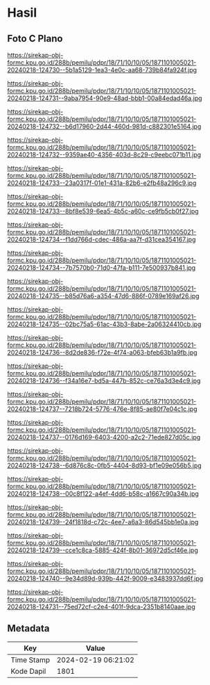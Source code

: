 # Hasil

## Foto C Plano

https://sirekap-obj-formc.kpu.go.id/288b/pemilu/pdpr/18/71/10/10/05/1871101005021-20240218-124730--5b1a5129-1ea3-4e0c-aa68-739b84fa924f.jpg

https://sirekap-obj-formc.kpu.go.id/288b/pemilu/pdpr/18/71/10/10/05/1871101005021-20240218-124731--9aba7954-90e9-48ad-bbb1-00a84edad46a.jpg

https://sirekap-obj-formc.kpu.go.id/288b/pemilu/pdpr/18/71/10/10/05/1871101005021-20240218-124732--b6d17960-2d44-460d-981d-c882301e5164.jpg

https://sirekap-obj-formc.kpu.go.id/288b/pemilu/pdpr/18/71/10/10/05/1871101005021-20240218-124732--9359ae40-4356-403d-8c29-c9eebc071b11.jpg

https://sirekap-obj-formc.kpu.go.id/288b/pemilu/pdpr/18/71/10/10/05/1871101005021-20240218-124733--23a0317f-01e1-431a-82b6-e2fb48a296c9.jpg

https://sirekap-obj-formc.kpu.go.id/288b/pemilu/pdpr/18/71/10/10/05/1871101005021-20240218-124733--8bf8e539-6ea5-4b5c-a60c-ce9fb5cb0f27.jpg

https://sirekap-obj-formc.kpu.go.id/288b/pemilu/pdpr/18/71/10/10/05/1871101005021-20240218-124734--f1dd766d-cdec-486a-aa7f-d31cea354167.jpg

https://sirekap-obj-formc.kpu.go.id/288b/pemilu/pdpr/18/71/10/10/05/1871101005021-20240218-124734--7b7570b0-71d0-47fa-b111-7e500937b841.jpg

https://sirekap-obj-formc.kpu.go.id/288b/pemilu/pdpr/18/71/10/10/05/1871101005021-20240218-124735--b85d76a6-a354-47d6-886f-0789e169af26.jpg

https://sirekap-obj-formc.kpu.go.id/288b/pemilu/pdpr/18/71/10/10/05/1871101005021-20240218-124735--02bc75a5-61ac-43b3-8abe-2a06324410cb.jpg

https://sirekap-obj-formc.kpu.go.id/288b/pemilu/pdpr/18/71/10/10/05/1871101005021-20240218-124736--8d2de836-f72e-4f74-a063-bfeb63b1a9fb.jpg

https://sirekap-obj-formc.kpu.go.id/288b/pemilu/pdpr/18/71/10/10/05/1871101005021-20240218-124736--f34a16e7-bd5a-447b-852c-ce76a3d3e4c9.jpg

https://sirekap-obj-formc.kpu.go.id/288b/pemilu/pdpr/18/71/10/10/05/1871101005021-20240218-124737--7218b724-5776-476e-8f85-ae80f7e04c1c.jpg

https://sirekap-obj-formc.kpu.go.id/288b/pemilu/pdpr/18/71/10/10/05/1871101005021-20240218-124737--0176d169-6403-4200-a2c2-71ede827d05c.jpg

https://sirekap-obj-formc.kpu.go.id/288b/pemilu/pdpr/18/71/10/10/05/1871101005021-20240218-124738--6d876c8c-0fb5-4404-8d93-bf1e09e056b5.jpg

https://sirekap-obj-formc.kpu.go.id/288b/pemilu/pdpr/18/71/10/10/05/1871101005021-20240218-124738--00c8f122-a4ef-4dd6-b58c-a1667c90a34b.jpg

https://sirekap-obj-formc.kpu.go.id/288b/pemilu/pdpr/18/71/10/10/05/1871101005021-20240218-124739--24f1818d-c72c-4ee7-a6a3-86d545bb1e0a.jpg

https://sirekap-obj-formc.kpu.go.id/288b/pemilu/pdpr/18/71/10/10/05/1871101005021-20240218-124739--cce1c8ca-5885-424f-8b01-36972d5cf46e.jpg

https://sirekap-obj-formc.kpu.go.id/288b/pemilu/pdpr/18/71/10/10/05/1871101005021-20240218-124740--9e34d89d-939b-442f-9009-e3483937dd6f.jpg

https://sirekap-obj-formc.kpu.go.id/288b/pemilu/pdpr/18/71/10/10/05/1871101005021-20240218-124731--75ed72cf-c2e4-401f-9dca-2351b8140aae.jpg


## Metadata

| Key        | Value               |
| ---------- | ------------------- |
| Time Stamp | 2024-02-19 06:21:02 |
| Kode Dapil | 1801                |



